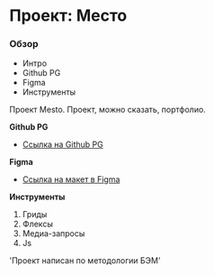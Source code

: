 # Проект: Место

### Обзор

* Интро
* Github PG
* Figma
* Инструменты

Проект Mesto. Проект, можно сказать, портфолио.

**Github PG**

* [Ссылка нa Github PG](https://munalexey.github.io/mesto/)

**Figma**

* [Ссылка на макет в Figma](https://www.figma.com/file/2cn9N9jSkmxD84oJik7xL7/JavaScript.-Sprint-4?node-id=0%3A1)

**Инструменты**

1. Гриды
2. Флексы
3. Медиа-запросы
4. Js

'Проект написан по методологии БЭМ'





